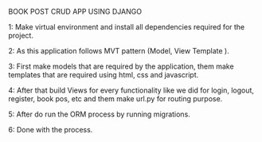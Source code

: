 BOOK POST CRUD APP USING DJANGO

1: Make virtual environment and install all dependencies required for the project.

2: As this application follows MVT pattern (Model, View Template ).

3: First make models that are required by the application, them make templates that are required using html, css and javascript.

4: After that build Views for every functionality like we did for login, logout, register, book pos, etc and them make url.py for routing purpose.

5: After do run the ORM process by running migrations.

6: Done with the process.
